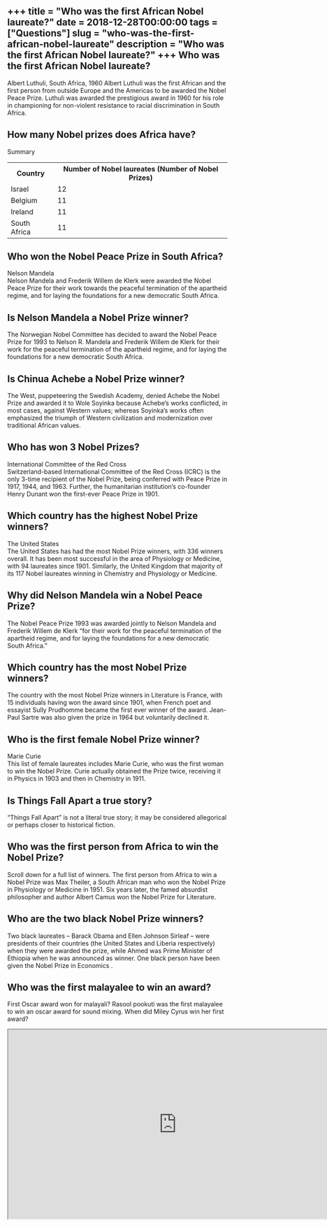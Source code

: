 +++
title = "Who was the first African Nobel laureate?"
date = 2018-12-28T00:00:00
tags = ["Questions"]
slug = "who-was-the-first-african-nobel-laureate"
description = "Who was the first African Nobel laureate?"
+++
Who was the first African Nobel laureate?
-----------------------------------------

Albert Luthuli, South Africa, 1960 Albert Luthuli was the first African and the first person from outside Europe and the Americas to be awarded the Nobel Peace Prize. Luthuli was awarded the prestigious award in 1960 for his role in championing for non-violent resistance to racial discrimination in South Africa.

How many Nobel prizes does Africa have?
---------------------------------------

Summary

<table><tr><th>Country</th><th>Number of Nobel laureates (Number of Nobel Prizes)</th></tr><tr><td>Israel</td><td>12</td></tr><tr><td>Belgium</td><td>11</td></tr><tr><td>Ireland</td><td>11</td></tr><tr><td>South Africa</td><td>11</td></tr></table>

Who won the Nobel Peace Prize in South Africa?
----------------------------------------------

Nelson Mandela  
Nelson Mandela and Frederik Willem de Klerk were awarded the Nobel Peace Prize for their work towards the peaceful termination of the apartheid regime, and for laying the foundations for a new democratic South Africa.

Is Nelson Mandela a Nobel Prize winner?
---------------------------------------

The Norwegian Nobel Committee has decided to award the Nobel Peace Prize for 1993 to Nelson R. Mandela and Frederik Willem de Klerk for their work for the peaceful termination of the apartheid regime, and for laying the foundations for a new democratic South Africa.

Is Chinua Achebe a Nobel Prize winner?
--------------------------------------

The West, puppeteering the Swedish Academy, denied Achebe the Nobel Prize and awarded it to Wole Soyinka because Achebe’s works conflicted, in most cases, against Western values; whereas Soyinka’s works often emphasized the triumph of Western civilization and modernization over traditional African values.

Who has won 3 Nobel Prizes?
---------------------------

International Committee of the Red Cross  
Switzerland-based International Committee of the Red Cross (ICRC) is the only 3-time recipient of the Nobel Prize, being conferred with Peace Prize in 1917, 1944, and 1963. Further, the humanitarian institution’s co-founder Henry Dunant won the first-ever Peace Prize in 1901.

Which country has the highest Nobel Prize winners?
--------------------------------------------------

The United States  
The United States has had the most Nobel Prize winners, with 336 winners overall. It has been most successful in the area of Physiology or Medicine, with 94 laureates since 1901. Similarly, the United Kingdom that majority of its 117 Nobel laureates winning in Chemistry and Physiology or Medicine.

Why did Nelson Mandela win a Nobel Peace Prize?
-----------------------------------------------

The Nobel Peace Prize 1993 was awarded jointly to Nelson Mandela and Frederik Willem de Klerk “for their work for the peaceful termination of the apartheid regime, and for laying the foundations for a new democratic South Africa.”

Which country has the most Nobel Prize winners?
-----------------------------------------------

The country with the most Nobel Prize winners in Literature is France, with 15 individuals having won the award since 1901, when French poet and essayist Sully Prudhomme became the first ever winner of the award. Jean-Paul Sartre was also given the prize in 1964 but voluntarily declined it.

Who is the first female Nobel Prize winner?
-------------------------------------------

Marie Curie  
This list of female laureates includes Marie Curie, who was the first woman to win the Nobel Prize. Curie actually obtained the Prize twice, receiving it in Physics in 1903 and then in Chemistry in 1911.

Is Things Fall Apart a true story?
----------------------------------

“Things Fall Apart” is not a literal true story; it may be considered allegorical or perhaps closer to historical fiction.

Who was the first person from Africa to win the Nobel Prize?
------------------------------------------------------------

Scroll down for a full list of winners. The first person from Africa to win a Nobel Prize was Max Theiler, a South African man who won the Nobel Prize in Physiology or Medicine in 1951. Six years later, the famed absurdist philosopher and author Albert Camus won the Nobel Prize for Literature.

Who are the two black Nobel Prize winners?
------------------------------------------

Two black laureates – Barack Obama and Ellen Johnson Sirleaf – were presidents of their countries (the United States and Liberia respectively) when they were awarded the prize, while Ahmed was Prime Minister of Ethiopia when he was announced as winner. One black person have been given the Nobel Prize in Economics .

Who was the first malayalee to win an award?
--------------------------------------------

First Oscar award won for malayali? Rasool pookuti was the first malayalee to win an oscar award for sound mixing. When did Miley Cyrus win her first award?

<iframe allow="accelerometer; autoplay; clipboard-write; encrypted-media; gyroscope; picture-in-picture" allowfullscreen="" class="__youtube_prefs__  epyt-is-override  no-lazyload" data-no-lazy="1" data-origheight="433" data-origwidth="770" data-skipgform_ajax_framebjll="" height="433" id="_ytid_27065" loading="lazy" src="https://www.youtube.com/embed/dZap_QlwlKw?enablejsapi=1&autoplay=0&cc_load_policy=0&cc_lang_pref=&iv_load_policy=1&loop=0&modestbranding=0&rel=1&fs=1&playsinline=0&autohide=2&theme=dark&color=red&controls=1&" title="YouTube player" width="770"></iframe>